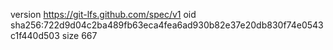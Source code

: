 version https://git-lfs.github.com/spec/v1
oid sha256:722d9d04c2ba489fb63eca4fea6ad930b82e37e20db830f74e0543c1f440d503
size 667

